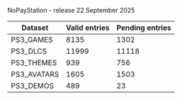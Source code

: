NoPayStation - release 22 September 2025

|  Dataset  |Valid entries|Pending entries|
|-----------|-------------|---------------|
| PS3_GAMES |     8135    |      1302     |
|  PS3_DLCS |    11999    |     11118     |
| PS3_THEMES|     939     |      756      |
|PS3_AVATARS|     1605    |      1503     |
| PS3_DEMOS |     489     |       23      |